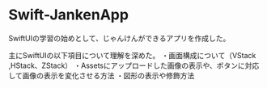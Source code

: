 # Swift-JankenApp
SwiftUIの学習の始めとして、じゃんけんができるアプリを作成した。

主にSwiftUIの以下項目について理解を深めた。
  ・画面構成について（VStack ,HStack、ZStack）
  ・Assetsにアップロードした画像の表示や、ボタンに対応して画像の表示を変化させる方法
  ・図形の表示や修飾方法
